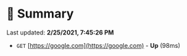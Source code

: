 # 📖 Summary
Last updated: **2/25/2021, 7:45:26 PM**

- `GET` [https://google.com](https://google.com) - **Up** (98ms)
